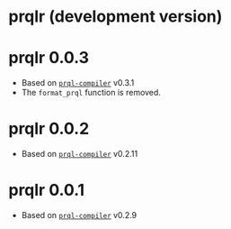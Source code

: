 # prqlr (development version)

# prqlr 0.0.3

- Based on [`prql-compiler`](https://crates.io/crates/prql-compiler) v0.3.1
- The `format_prql` function is removed.

# prqlr 0.0.2

- Based on [`prql-compiler`](https://crates.io/crates/prql-compiler) v0.2.11

# prqlr 0.0.1

- Based on [`prql-compiler`](https://crates.io/crates/prql-compiler) v0.2.9
